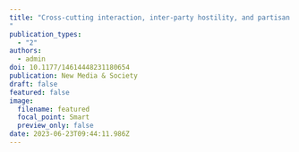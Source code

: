```yaml
---
title: "Cross-cutting interaction, inter-party hostility, and partisan identity: Analysis of offensive speech in social media
"
publication_types:
  - "2"
authors:
  - admin
doi: 10.1177/14614448231180654
publication: New Media & Society
draft: false
featured: false
image:
  filename: featured
  focal_point: Smart
  preview_only: false
date: 2023-06-23T09:44:11.986Z
---
```

